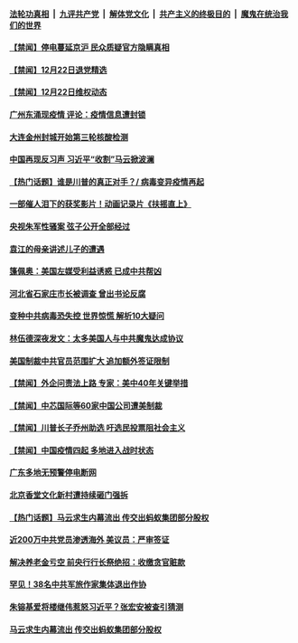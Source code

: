 

####  [法轮功真相](../../../../basic/blob/master/README.md?t=12230102) &nbsp;|&nbsp; [九评共产党](../../../../9ping.md/blob/master/README.md?t=12230102) &nbsp;|&nbsp; [解体党文化](../../../../jtdwh.md/blob/master/README.md?t=12230102)  &nbsp;|&nbsp; [共产主义的终极目的](../../../../gczydzjmd.md/blob/master/README.md?t=12230102) &nbsp;|&nbsp; [魔鬼在统治我们的世界](../../../../mgztzwmdsj.md/blob/master/README.md?t=12230102) 

#### [【禁闻】停电蔓延京沪 民众质疑官方隐瞒真相](../pages/prog204/a103015850.md?t=12230102) 

#### [【禁闻】12月22日退党精选](../pages/prog204/a103015803.md?t=12230102) 

#### [【禁闻】12月22日维权动态](../pages/prog204/a103015799.md?t=12230102) 

#### [广州东涌现疫情 评论：疫情信息遭封锁](../pages/prog204/a103015708.md?t=12230102) 

#### [大连金州封城开始第三轮核酸检测](../pages/prog204/a103015705.md?t=12230102) 

#### [中国再现反习声 习近平“收割”马云掀波澜](../pages/prog204/a103015671.md?t=12230102) 

#### [【热门话题】谁是川普的真正对手？/ 病毒变异疫情再起](../pages/prog204/a103015655.md?t=12230102) 

#### [一部催人泪下的获奖影片！动画记录片《扶摇直上》](../pages/prog204/a103014482.md?t=12230102) 

#### [央视朱军性骚案 弦子公开全部经过](../pages/prog204/a103015562.md?t=12230102) 

#### [袁江的母亲讲述儿子的遭遇](../pages/prog204/a103014754.md?t=12230102) 

#### [篷佩奥：美国左媒受利益诱惑 已成中共帮凶](../pages/prog204/a103015444.md?t=12230102) 

#### [河北省石家庄市长被调查 曾出书论反腐](../pages/prog204/a103015428.md?t=12230102) 

#### [变种中共病毒恐失控 世界惊慌 解析10大疑问](../pages/prog204/a103015397.md?t=12230102) 

#### [林伍德深夜发文：太多美国人与中共魔鬼达成协议](../pages/prog204/a103015387.md?t=12230102) 

#### [美国制裁中共官员范围扩大 追加额外签证限制](../pages/prog204/a103015360.md?t=12230102) 


#### [【禁闻】外企问责法上路 专家：美中40年关键举措](../pages/prog204/a103015096.md?t=12230102) 

#### [【禁闻】中芯国际等60家中国公司遭美制裁](../pages/prog204/a103015087.md?t=12230102) 

#### [【禁闻】川普长子乔州助选 吁选民投票阻社会主义](../pages/prog204/a103015079.md?t=12230102) 

#### [【禁闻】中国疫情四起 多地进入战时状态](../pages/prog204/a103015027.md?t=12230102) 

#### [广东多地无预警停电断网](../pages/prog204/a103014895.md?t=12230102) 

#### [北京香堂文化新村遭持续砸门强拆](../pages/prog204/a103014868.md?t=12230102) 

#### [【热门话题】马云求生内幕流出 传交出蚂蚁集团部分股权](../pages/prog204/a103014812.md?t=12230102) 

#### [近200万中共党员渗透海外 美议员：严审签证](../pages/prog204/a103014862.md?t=12230102) 

#### [解决养老金亏空 前央行行长祭绝招：收缴贪官赃款](../pages/prog204/a103014861.md?t=12230102) 


#### [罕见！38名中共军旅作家集体退出作协](../pages/prog204/a103014835.md?t=12230102) 

#### [朱镕基爱将楼继伟惹怒习近平？张宏安被查引猜测](../pages/prog204/a103014819.md?t=12230102) 

#### [马云求生内幕流出 传交出蚂蚁集团部分股权](../pages/prog204/a103014799.md?t=12230102) 

